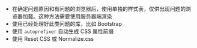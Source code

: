 - 在确定问题原因和有问题的浏览器后，使用单独的样式表，仅供出现问题的浏览器加载。这种方法需要使用服务器端渲染
- 使用已经处理好此类问题的库，比如 Bootstrap
- 使用 `autoprefixer` 自动生成 CSS 属性前缀
- 使用 Reset CSS 或 Normalize.css
